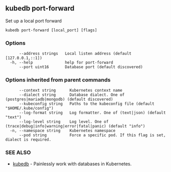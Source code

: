 ## kubedb port-forward

Set up a local port forward

```
kubedb port-forward [local_port] [flags]
```

### Options

```
      --address strings   Local listen address (default [127.0.0.1,::1])
  -h, --help              help for port-forward
      --port uint16       Database port (default discovered)
```

### Options inherited from parent commands

```
      --context string      Kubernetes context name
      --dialect string      Database dialect. One of (postgres|mariadb|mongodb) (default discovered)
      --kubeconfig string   Paths to the kubeconfig file (default "$HOME/.kube/config")
      --log-format string   Log formatter. One of (text|json) (default "text")
      --log-level string    Log level. One of (trace|debug|info|warning|error|fatal|panic) (default "info")
  -n, --namespace string    Kubernetes namespace
      --pod string          Force a specific pod. If this flag is set, dialect is required.
```

### SEE ALSO

* [kubedb](kubedb.md)	 - Painlessly work with databases in Kubernetes.


